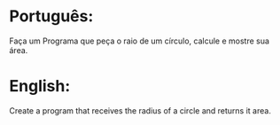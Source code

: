 # Português:

Faça um Programa que peça o raio de um círculo, calcule e mostre sua área.

# English:

Create a program that receives the radius of a circle and returns it area.
